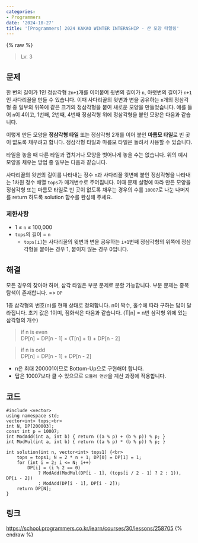 ```yaml
---
categories:
- Programmers
date: '2024-10-27'
title: '[Programmers] 2024 KAKAO WINTER INTERNSHIP - 산 모양 타일링'
---
```


{% raw %}
> Lv. 3<br>

## 문제
한 변의 길이가 1인 정삼각형  `2n+1`개를 이어붙여 윗변의 길이가  `n`, 아랫변의 길이가  `n+1`인 사다리꼴을 만들 수 있습니다. 이때 사다리꼴의 윗변과 변을 공유하는  `n`개의 정삼각형 중 일부의 위쪽에 같은 크기의 정삼각형을 붙여 새로운 모양을 만들었습니다. 예를 들어  `n`이 4이고, 1번째, 2번째, 4번째 정삼각형 위에 정삼각형을 붙인 모양은 다음과 같습니다.

이렇게 만든 모양을  **정삼각형 타일**  또는 정삼각형 2개를 이어 붙인  **마름모 타일**로 빈 곳이 없도록 채우려고 합니다. 정삼각형 타일과 마름모 타일은 돌려서 사용할 수 있습니다.

타일을 놓을 때 다른 타일과 겹치거나 모양을 벗어나게 놓을 수는 없습니다. 위의 예시 모양을 채우는 방법 중 일부는 다음과 같습니다.

사다리꼴의 윗변의 길이를 나타내는 정수  `n`과 사다리꼴 윗변에 붙인 정삼각형을 나타내는 1차원 정수 배열  `tops`가 매개변수로 주어집니다. 이때 문제 설명에 따라 만든 모양을 정삼각형 또는 마름모 타일로 빈 곳이 없도록 채우는 경우의 수를  `10007`로 나눈 나머지를 return 하도록 solution 함수를 완성해 주세요.

### 제한사항
-   1 ≤  `n`  ≤ 100,000
-   `tops`의 길이 =  `n`
    -   `tops[i]`는 사다리꼴의 윗변과 변을 공유하는  `i+1`번째 정삼각형의 위쪽에 정삼각형을 붙이는 경우 1, 붙이지 않는 경우 0입니다.

## 해결
모든 경우의 찾아야 하며, 삼각 타일은 부분 문제로 분할 가능합니다. 부분 문제는 중복 탐색이 존재합니다. => `DP`<br>

1층 삼각형의 번호(n)를 현재 상태로 정의합니다. n이 짝수, 홀수에 따라 구하는 답이 달라집니다. 초기 값은 1이며, 점화식은 다음과 같습니다. (T[n] = n번 삼각형 위에 있는 삼각형의 개수)
> if n is even<br>
> DP[n] = DP[n - 1] × (T[n] + 1) + DP[n - 2]<br>

> if n is odd<br>
> DP[n] = DP[n - 1] + DP[n - 2]<br>

- n은 최대 200001이므로 Bottom-Up으로 구현해야 합니다.
- 답은 10007보다 클 수 있으므로 `모듈러 연산`을 계산 과정에 적용합니다.

## 코드
```
#include <vector>
using namespace std;
vector<int> tops;<br>
int N, DP[200003];
const int p = 10007;
int ModAdd(int a, int b) { return ((a % p) + (b % p)) % p; }
int ModMul(int a, int b) { return ((a % p) * (b % p)) % p; }

int solution(int n, vector<int> tops1) {<br>
    tops = tops1; N = 2 * n + 1; DP[0] = DP[1] = 1;
    for (int i = 2; i <= N; i++)
        DP[i] = (i % 2 == 0)
            ? ModAdd(ModMul(DP[i - 1], (tops[i / 2 - 1] ? 2 : 1)), DP[i - 2])
            : ModAdd(DP[i - 1], DP[i - 2]);
    return DP[N];
}
```

## 링크
https://school.programmers.co.kr/learn/courses/30/lessons/258705
{% endraw %}